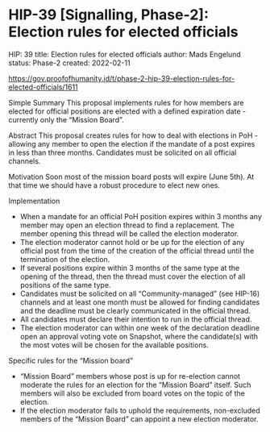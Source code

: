 # HIP-39 [Signalling, Phase-2]: Election rules for elected officials
HIP: 39
title: Election rules for elected officials
author: Mads Engelund
status: Phase-2
created: 2022-02-11

https://gov.proofofhumanity.id/t/phase-2-hip-39-election-rules-for-elected-officials/1611

Simple Summary
This proposal implements rules for how members are elected for official positions are elected with a defined expiration date - currently only the “Mission Board”.

Abstract
This proposal creates rules for how to deal with elections in PoH - allowing any member to open the election if the mandate of a post expires in less than three months. Candidates must be solicited on all official channels.

Motivation
Soon most of the mission board posts will expire (June 5th). At that time we should have a robust procedure to elect new ones.

Implementation
* When a mandate for an official PoH position expires within 3 months any member may open an election thread to find a replacement. The member opening this thread will be called the election moderator.
* The election moderator cannot hold or be up for the election of any official post from the time of the creation of the official thread until the termination of the election.
* If several positions expire within 3 months of the same type at the opening of the thread, then the thread must cover the election of all positions of the same type.
* Candidates must be solicited on all “Community-managed” (see HIP-16) channels and at least one month must be allowed for finding candidates and the deadline must be clearly communicated in the official thread.
* All candidates must declare their intention to run in the official thread.
* The election moderator can within one week of the declaration deadline open an approval voting vote on Snapshot, where the candidate(s) with the most votes will be chosen for the available positions.

Specific rules for the “Mission board”
* “Mission Board” members whose post is up for re-election cannot moderate the rules for an election for the “Mission Board” itself. Such members will also be excluded from board votes on the topic of the election.
* If the election moderator fails to uphold the requirements, non-excluded members of the “Mission Board” can appoint a new election moderator.
